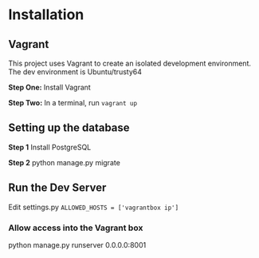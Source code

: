 # Installation

## Vagrant
This project uses Vagrant to create an isolated development environment. The dev environment is Ubuntu/trusty64

**Step One:**
Install Vagrant

**Step Two:**
In a terminal, run `vagrant up`


## Setting up the database

**Step 1**
Install PostgreSQL

**Step 2**
python manage.py migrate

## Run the Dev Server
Edit settings.py `ALLOWED_HOSTS = ['vagrantbox ip'] `
### Allow access into the Vagrant box
python manage.py runserver 0.0.0.0:8001
